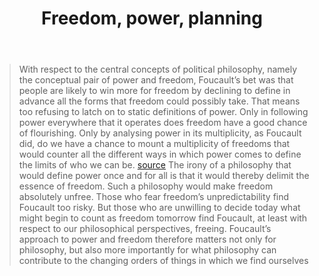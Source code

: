 ﻿---
title: Freedom, power, planning
---
> With respect to the central concepts of political philosophy, namely the conceptual pair of power and freedom, Foucault’s bet was that people are likely to win more for freedom by declining to define in advance all the forms that freedom could possibly take. That means too refusing to latch on to static definitions of power. Only in following power everywhere that it operates does freedom have a good chance of flourishing. Only by analysing power in its multiplicity, as Foucault did, do we have a chance to mount a multiplicity of freedoms that would counter all the different ways in which power comes to define the limits of who we can be. [source](https://aeon.co/essays/why-foucaults-work-on-power-is-more-important-than-ever)
> The irony of a philosophy that would define power once and for all is that it would thereby delimit the essence of freedom. Such a philosophy would make freedom absolutely unfree. Those who fear freedom’s unpredictability find Foucault too risky. But those who are unwilling to decide today what might begin to count as freedom tomorrow find Foucault, at least with respect to our philosophical perspectives, freeing. Foucault’s approach to power and freedom therefore matters not only for philosophy, but also more importantly for what philosophy can contribute to the changing orders of things in which we find ourselves